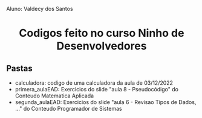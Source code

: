 Aluno: Valdecy dos Santos

<h1 align= 'center'>
  Codigos feito no curso Ninho de Desenvolvedores
</h1>
<h2>Pastas
</h2>

* calculadora:  codigo de uma calculadora da aula de 03/12/2022
* primera_aulaEAD: Exercicios do slide "aula 8 - Pseudocódigo" do Conteudo Matematica Aplicada
* segunda_aulaEAD: Exercicios do slide "aula 6 - Revisao Tipos de Dados, ..." do Conteudo Programador de Sistemas
